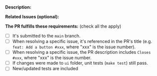 
**Description:**
<!-- Give a brief description of the task -->

**Related Issues (optional):**
<!-- Any related issues such as sub tasks, issues reported in other repositories (e.g component repositories), similar problems, etc. -->

**The PR fulfills these requirements:** (check all the apply)

- [ ] It's submitted to the `main` branch.
- [ ] When resolving a specific issue, it's referenced in the PR's title (e.g. `feat: Add a button #xxx`, where "xxx" is the issue number).
- [ ] When resolving a specific issue, the PR description includes `Closes #xxx`, where "xxx" is the issue number.
- [ ] If changes were made to `ui` folder, unit tests (`make test`) still pass.
- [ ] New/updated tests are included
